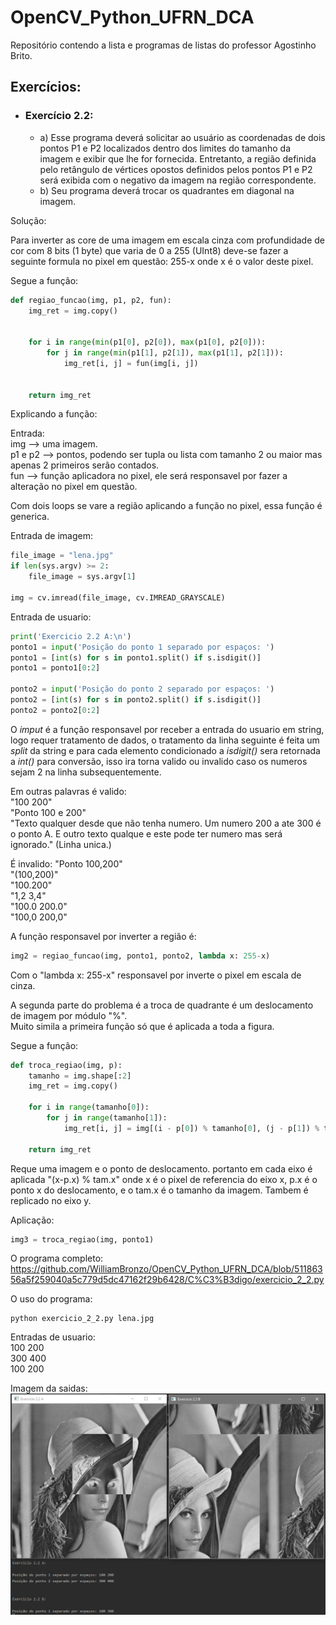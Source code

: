 # OpenCV_Python_UFRN_DCA
Repositório contendo a lista e programas de listas do professor Agostinho Brito.

## Exercícios:
- ### Exercício 2.2:
  - a) Esse programa deverá solicitar ao usuário as coordenadas de dois pontos P1 e P2 localizados dentro dos limites do tamanho da imagem e exibir que lhe for fornecida. Entretanto, a região definida pelo retângulo de vértices opostos definidos pelos pontos P1 e P2 será exibida com o negativo da imagem na região correspondente.
  - b) Seu programa deverá trocar os quadrantes em diagonal na imagem.
  
Solução:

Para inverter as core de uma imagem em escala cinza com profundidade de cor com 8 bits (1 byte) que varia de 0 a 255 (UInt8) deve-se fazer a seguinte formula no pixel em questão: 255-x onde x é o valor deste pixel.

Segue a função:
```Python
def regiao_funcao(img, p1, p2, fun):
    img_ret = img.copy()


    for i in range(min(p1[0], p2[0]), max(p1[0], p2[0])):
        for j in range(min(p1[1], p2[1]), max(p1[1], p2[1])):
            img_ret[i, j] = fun(img[i, j])


    return img_ret
```
Explicando a função:
  
Entrada:  
img --> uma imagem.  
p1 e p2 --> pontos, podendo ser tupla ou lista com tamanho 2 ou maior mas apenas 2 primeiros serão contados.  
fun --> função aplicadora no pixel, ele será responsavel por fazer a alteração no pixel em questão.
  
Com dois loops se vare a região aplicando a função no pixel, essa função é generica.
  
Entrada de imagem:
```Python
file_image = "lena.jpg"
if len(sys.argv) >= 2:
    file_image = sys.argv[1]

img = cv.imread(file_image, cv.IMREAD_GRAYSCALE)
```
  
Entrada de usuario:
```Python
print('Exercicio 2.2 A:\n')
ponto1 = input('Posição do ponto 1 separado por espaços: ')
ponto1 = [int(s) for s in ponto1.split() if s.isdigit()]
ponto1 = ponto1[0:2]

ponto2 = input('Posição do ponto 2 separado por espaços: ')
ponto2 = [int(s) for s in ponto2.split() if s.isdigit()]
ponto2 = ponto2[0:2]
```
O *imput* é a função responsavel por receber a entrada do usuario em string, logo requer tratamento de dados, o tratamento da linha seguinte é feita um *split* da string e para cada elemento condicionado a *isdigit()* sera retornada a *int()* para conversão, isso ira torna valido ou invalido caso os numeros sejam 2 na linha subsequentemente.
  
Em outras palavras é valido:  
"100 200"  
"Ponto 100 e 200"  
"Texto qualquer desde que não tenha numero. Um numero 200 a ate 300 é o ponto A. E outro texto qualque e este pode ter numero mas será ignorado." (Linha unica.)  
  
É invalido:
"Ponto 100,200"  
"(100,200)"  
"100.200"  
"1,2 3,4"  
"100.0 200.0"  
"100,0 200,0"  
  
A função responsavel por inverter a região é:
```Python
img2 = regiao_funcao(img, ponto1, ponto2, lambda x: 255-x)
```
Com o "lambda x: 255-x" responsavel por inverte o pixel em escala de cinza.
  
  
A segunda parte do problema é a troca de quadrante é um deslocamento de imagem por módulo "%".  
Muito simila a primeira função só que é aplicada a toda a figura.
  
Segue a função:
```Python
def troca_regiao(img, p):
    tamanho = img.shape[:2]
    img_ret = img.copy()

    for i in range(tamanho[0]):
        for j in range(tamanho[1]):
            img_ret[i, j] = img[(i - p[0]) % tamanho[0], (j - p[1]) % tamanho[1]]

    return img_ret
```
Reque uma imagem e o ponto de deslocamento. portanto em cada eixo é aplicada "(x-p.x) % tam.x" onde x é o pixel de referencia do eixo x, p.x é o ponto x do deslocamento, e o tam.x é o tamanho da imagem. Tambem é replicado no eixo y.
  
Aplicação:  
```Python
img3 = troca_regiao(img, ponto1)
```
  
O programa completo:  
https://github.com/WilliamBronzo/OpenCV_Python_UFRN_DCA/blob/51186356a5f259040a5c779d5dc47162f29b6428/C%C3%B3digo/exercicio_2_2.py
  
O uso do programa:
```
python exercicio_2_2.py lena.jpg
```
  
Entradas de usuario:  
100 200  
300 400  
100 200  
  
Imagem da saidas:  
![Imagem do Exercício 2.2](https://github.com/WilliamBronzo/OpenCV_Python_UFRN_DCA/blob/master/Imagens/pycharm64_2020-10-01_18-29-38.png)
